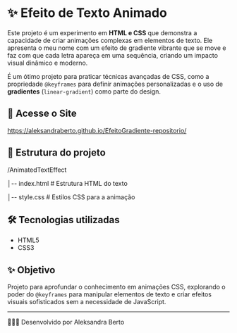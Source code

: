 # ✨ Efeito de Texto Animado

Este projeto é um experimento em **HTML e CSS** que demonstra a capacidade de criar animações complexas em elementos de texto. Ele apresenta o meu nome com um efeito de gradiente vibrante que se move e faz com que cada letra apareça em uma sequência, criando um impacto visual dinâmico e moderno.

É um ótimo projeto para praticar técnicas avançadas de CSS, como a propriedade `@keyframes` para definir animações personalizadas e o uso de **gradientes** (`linear-gradient`) como parte do design.

## 🚀 Acesse o Site
https://aleksandraberto.github.io/EfeitoGradiente-repositorio/

## 📂 Estrutura do projeto
/AnimatedTextEffect

│-- index.html # Estrutura HTML do texto

│-- style.css # Estilos CSS para a animação

## 🛠️ Tecnologias utilizadas
- HTML5
- CSS3

## ✨ Objetivo
Projeto para aprofundar o conhecimento em animações CSS, explorando o poder do `@keyframes` para manipular elementos de texto e criar efeitos visuais sofisticados sem a necessidade de JavaScript.

---

👩🏽‍💻 Desenvolvido por Aleksandra Berto
